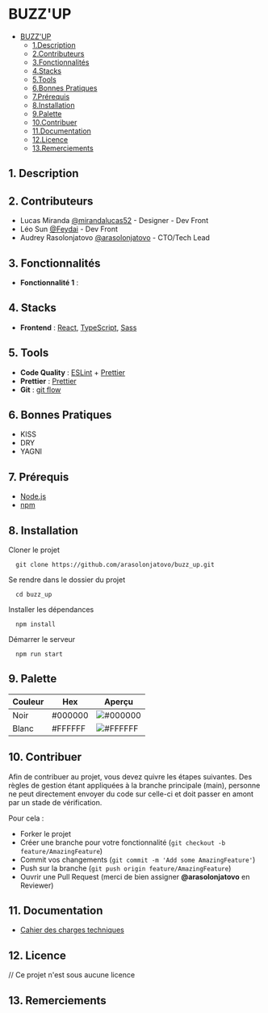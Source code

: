 # BUZZ'UP

- [BUZZ'UP](#buzzup)
  - [1.Description](#1-description)
  - [2.Contributeurs](#2-contributeurs)
  - [3.Fonctionnalités](#3-fonctionnalités)
  - [4.Stacks](#4-stacks)
  - [5.Tools](#5-tools)
  - [6.Bonnes Pratiques](#6-bonnes-pratiques)
  - [7.Prérequis](#7-prérequis)
  - [8.Installation](#8-installation)
  - [9.Palette](#9-palette)
  - [10.Contribuer](#10-contribuer)
  - [11.Documentation](#11-documentation)
  - [12.Licence](#12-licence)
  - [13.Remerciements](#13-remerciements)

## 1. Description

## 2. Contributeurs

- Lucas Miranda [@mirandalucas52](https://www.github.com/mirandalucas52) - Designer - Dev Front
- Léo Sun [@Feydai](https://www.github.com/Feydai) - Dev Front
- Audrey Rasolonjatovo [@arasolonjatovo](https://www.github.com/arasolonjatovo) - CTO/Tech Lead

## 3. Fonctionnalités

- **Fonctionnalité 1** :

## 4. Stacks

- **Frontend** : [React](https://reactjs.org/), [TypeScript](https://www.typescriptlang.org/docs/handbook/typescript-in-5-minutes.html), [Sass](https://sass-lang.com/documentation/)

## 5. Tools

- **Code Quality** : [ESLint](https://eslint.org/) + [Prettier](https://prettier.io/)
- **Prettier** : [Prettier](https://prettier.io/)
- __Git__ : [git flow](https://danielkummer.github.io/git-flow-cheatsheet/index.fr_FR.html)

## 6. Bonnes Pratiques

- KISS
- DRY
- YAGNI

## 7. Prérequis

- [Node.js](https://nodejs.org/en/)
- [npm](https://www.npmjs.com/)

## 8. Installation

Cloner le projet

```
  git clone https://github.com/arasolonjatovo/buzz_up.git
```

Se rendre dans le dossier du projet

```
  cd buzz_up
```

Installer les dépendances

``` 
  npm install
```

Démarrer le serveur

``` 
  npm run start
```

## 9. Palette

| Couleur             | Hex                                                                | Aperçu
| ----------------- | ------------------------------------------------------------------ | -------------------- |
| Noir | #000000 | ![#000000](https://via.placeholder.com/10/000000?text=+)|
| Blanc | #FFFFFF | ![#FFFFFF](https://via.placeholder.com/10/FFFFFF?text=+)|

## 10. Contribuer

Afin de contribuer au projet, vous devez quivre les étapes suivantes. Des règles de gestion étant appliquées à la branche principale (main), personne ne peut directement envoyer du code sur celle-ci et doit passer en amont par un stade de vérification.

Pour cela :

- Forker le projet
- Créer une branche pour votre fonctionnalité (`git checkout -b feature/AmazingFeature`)
- Commit vos changements (`git commit -m 'Add some AmazingFeature'`)
- Push sur la branche (`git push origin feature/AmazingFeature`)
- Ouvrir une Pull Request (merci de bien assigner **@arasolonjatovo** en Reviewer)

## 11. Documentation

- [Cahier des charges techniques](./docs/cahier-des-charges-techniques.md)

## 12. Licence

 // Ce projet n'est sous aucune licence

## 13. Remerciements
